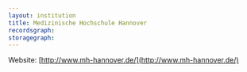 ```yaml
---
layout: institution
title: Medizinische Hochschule Hannover
recordsgraph: 
storagegraph: 
---
```


Website: [http://www.mh-hannover.de/](http://www.mh-hannover.de/)
